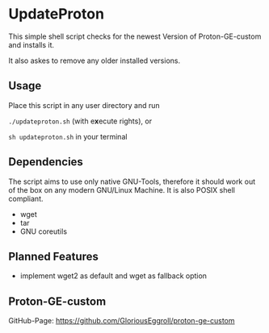 # UpdateProton
This simple shell script checks for the newest Version of Proton-GE-custom and installs it.

It also askes to remove any older installed versions.
## Usage
Place this script in any user directory and run

``./updateproton.sh`` (with e**x**ecute rights), or

``sh updateproton.sh`` in your terminal

## Dependencies
The script aims to use only native GNU-Tools, therefore it should work out of the box on any modern GNU/Linux Machine. It is also POSIX shell compliant.
- wget
- tar
- GNU coreutils

## Planned Features
- implement wget2 as default and wget as fallback option

## Proton-GE-custom
GitHub-Page: https://github.com/GloriousEggroll/proton-ge-custom
